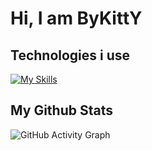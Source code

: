 <h1 width="100%"> Hi, I am ByKittY </h3>

<h2 width="100%"> Technologies i use </h2>

[![My Skills](https://skillicons.dev/icons?i=js,html,css,wasm,php,nodejs,blender,typescript,unity,visualstudio,python,xd,dotnet,cpp,cs,unrealengine,arduino,go,js,react)](https://skillicons.dev)
<h2 width="100%"> My Github Stats </h2>

![GitHub Activity Graph](https://github-readme-activity-graph.vercel.app/graph?username=ByK1ttY&hide_border=true&bg_color=0d1117&color=ff6b81&line=ff4757&&point=59c9e8)
